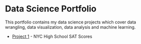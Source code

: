 # Data Science Portfolio

This portfolio contains my data science projects which cover data wrangling, data visualization, data analysis and machine learning. 

* [Project 1](https://github.com/apkim221/Data-Science-Portfolio/tree/master/Project%201) - NYC High School SAT Scores
